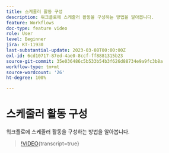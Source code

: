 ```yaml
---
title: 스케줄러 활동 구성
description: 워크플로에 스케줄러 활동을 구성하는 방법을 알아봅니다.
feature: Workflows
doc-type: feature video
role: User
level: Beginner
jira: KT-11930
last-substantial-update: 2023-03-08T00:00:00Z
exl-id: 6cd10717-87ed-4ae0-8ccf-ff8881315b23
source-git-commit: 35e036486c5b533b54b3f626d88734e9a9fc3b8a
workflow-type: tm+mt
source-wordcount: '26'
ht-degree: 100%

---
```


# 스케줄러 활동 구성

워크플로에 스케줄러 활동을 구성하는 방법을 알아봅니다.

>[!VIDEO](https://video.tv.adobe.com/v/3447115?quality=12&learn=on&captions=kor){transcript=true}

